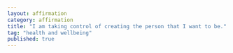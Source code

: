 ```yaml
---
layout: affirmation  
category: affirmation  
title: "I am taking control of creating the person that I want to be."  
tag: "health and wellbeing"
published: true
---
```


